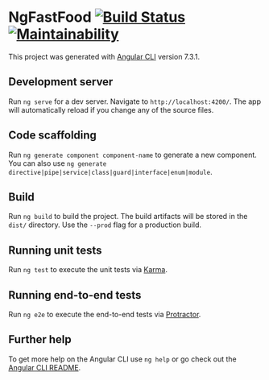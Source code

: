 # NgFastFood [![Build Status](https://travis-ci.org/katunold/ng-Fast-Food.svg?branch=story%2Ftests)](https://travis-ci.org/katunold/ng-Fast-Food) [![Maintainability](https://api.codeclimate.com/v1/badges/99ee8272ebae6acf8a3d/maintainability)](https://codeclimate.com/github/katunold/ng-Fast-Food/maintainability)

This project was generated with [Angular CLI](https://github.com/angular/angular-cli) version 7.3.1.

## Development server

Run `ng serve` for a dev server. Navigate to `http://localhost:4200/`. The app will automatically reload if you change any of the source files.

## Code scaffolding

Run `ng generate component component-name` to generate a new component. You can also use `ng generate directive|pipe|service|class|guard|interface|enum|module`.

## Build

Run `ng build` to build the project. The build artifacts will be stored in the `dist/` directory. Use the `--prod` flag for a production build.

## Running unit tests

Run `ng test` to execute the unit tests via [Karma](https://karma-runner.github.io).

## Running end-to-end tests

Run `ng e2e` to execute the end-to-end tests via [Protractor](http://www.protractortest.org/).

## Further help

To get more help on the Angular CLI use `ng help` or go check out the [Angular CLI README](https://github.com/angular/angular-cli/blob/master/README.md).
